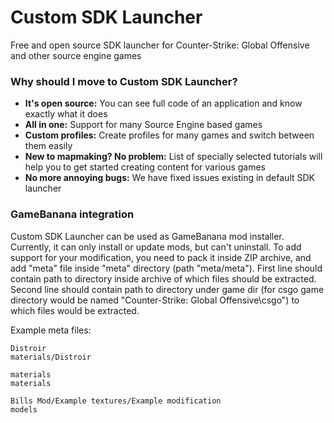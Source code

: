 # Custom SDK Launcher

Free and open source SDK launcher for Counter-Strike: Global Offensive and other source engine games

### Why should I move to Custom SDK Launcher?

- **It's open source:** You can see full code of an application and know exactly what it does
- **All in one:** Support for many Source Engine based games
- **Custom profiles:** Create profiles for many games and switch between them easily
- **New to mapmaking? No problem:** List of specially selected tutorials will help you to get started creating content for various games
- **No more annoying bugs:** We have fixed issues existing in default SDK launcher

### GameBanana integration

Custom SDK Launcher can be used as GameBanana mod installer. Currently, it can only install or update mods, but can't uninstall. To add support for your modification, you need to pack it inside ZIP archive, and add "meta" file inside "meta" directory (path "meta/meta"). First line should contain path to directory inside archive of which files should be extracted. Second line should contain path to directory under game dir (for csgo game directory would be named "Counter-Strike: Global Offensive\csgo") to which files would be extracted.

Example meta files:

```
Distroir
materials/Distroir
```

```
materials
materials
```

```
Bills Mod/Example textures/Example modification
models
```